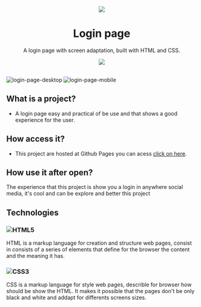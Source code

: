 <div align="center">
    <img src="https://user-images.githubusercontent.com/88911920/206928046-8e337622-39f6-474f-8d03-9c393db84f84.png">
</div>

<h1 align="center">Login page</h1>

<p align="center">
A login page with screen adaptation, built with HTML and CSS.
</p>

<div align="center">
    <img src="https://img.shields.io/badge/License-MIT-blue.svg">
</div>

<br>


![login-page-desktop](https://user-images.githubusercontent.com/88911920/223713149-692b2007-3975-4f4e-8f4b-a884cc4aab4d.png)
![login-page-mobile](https://user-images.githubusercontent.com/88911920/223711452-d12eb9f8-c201-4bb7-ba3a-f05022fea5f8.png)


## What is a project?
- A login page easy and practical of be use and that shows a good experience for the user.

## How access it?
- This project are hosted at Github Pages you can acess <a href="https://luizgmelo.github.io/pagina-de-login/">click on here</a>.

## How use it after open?
The experience that this project is show you a login in anywhere social media, it's cool and can be explore and better this project

## Technologies
### ![HTML5](https://img.shields.io/badge/html5-%23E34F26.svg?logo=html5&logoColor=white) 
HTML is a markup language for creation and structure web pages, consist in consists of a series of elements that define for the browser the content and the meaning it has.
### ![CSS3](https://img.shields.io/badge/css3-%231572B6.svg?logo=css3&logoColor=white)
CSS is a markup language for style web pages, describle for browser how should be show the HTML. It makes it possible that the pages don't be only black and white and addapt for differents screens sizes.
